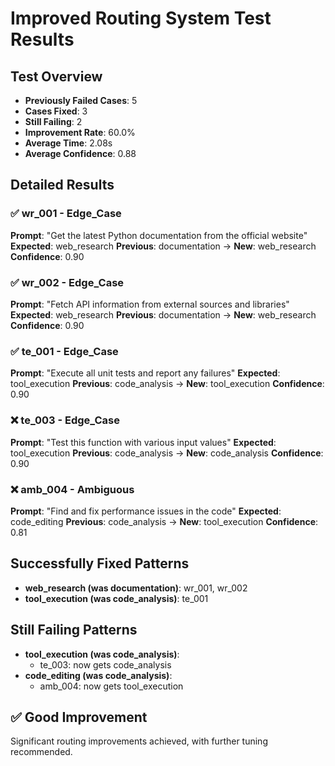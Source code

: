 # Improved Routing System Test Results

## Test Overview
- **Previously Failed Cases**: 5
- **Cases Fixed**: 3
- **Still Failing**: 2
- **Improvement Rate**: 60.0%
- **Average Time**: 2.08s
- **Average Confidence**: 0.88

## Detailed Results

### ✅ wr_001 - Edge_Case
**Prompt**: "Get the latest Python documentation from the official website"
**Expected**: web_research
**Previous**: documentation → **New**: web_research
**Confidence**: 0.90

### ✅ wr_002 - Edge_Case
**Prompt**: "Fetch API information from external sources and libraries"
**Expected**: web_research
**Previous**: documentation → **New**: web_research
**Confidence**: 0.90

### ✅ te_001 - Edge_Case
**Prompt**: "Execute all unit tests and report any failures"
**Expected**: tool_execution
**Previous**: code_analysis → **New**: tool_execution
**Confidence**: 0.90

### ❌ te_003 - Edge_Case
**Prompt**: "Test this function with various input values"
**Expected**: tool_execution
**Previous**: code_analysis → **New**: code_analysis
**Confidence**: 0.90

### ❌ amb_004 - Ambiguous
**Prompt**: "Find and fix performance issues in the code"
**Expected**: code_editing
**Previous**: code_analysis → **New**: tool_execution
**Confidence**: 0.81

## Successfully Fixed Patterns

- **web_research (was documentation)**: wr_001, wr_002
- **tool_execution (was code_analysis)**: te_001

## Still Failing Patterns

- **tool_execution (was code_analysis)**:
  - te_003: now gets code_analysis
- **code_editing (was code_analysis)**:
  - amb_004: now gets tool_execution

## ✅ Good Improvement
Significant routing improvements achieved, with further tuning recommended.
